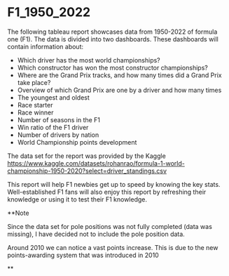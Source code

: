 # F1_1950_2022

The following tableau report showcases data from 1950-2022 of formula one (F1).
The data is divided into two dashboards.
These dashboards will contain information about:
- Which driver has the most world championships?
- Which constructor has won the most constructor championships?
- Where are the Grand Prix tracks, and how many times did a Grand Prix take place?
- Overview of which Grand Prix are one by a driver and how many times
- The youngest and oldest
- Race starter
- Race winner
- Number of seasons in the F1
- Win ratio of the F1 driver
- Number of drivers by nation
- World Championship points development

The data set for the report was provided by the Kaggle
https://www.kaggle.com/datasets/rohanrao/formula-1-world-championship-1950-2020?select=driver_standings.csv

This report will help F1 newbies get up to speed by knowing the key stats. Well-established F1 fans will also enjoy this report by refreshing their knowledge or using it to test their F1 knowledge.

**Note

Since the data set for pole positions was not fully completed (data was missing), I have decided not to include the pole position data.

Around 2010 we can notice a vast points increase. This is due to the new points-awarding system that was introduced in 2010

**

